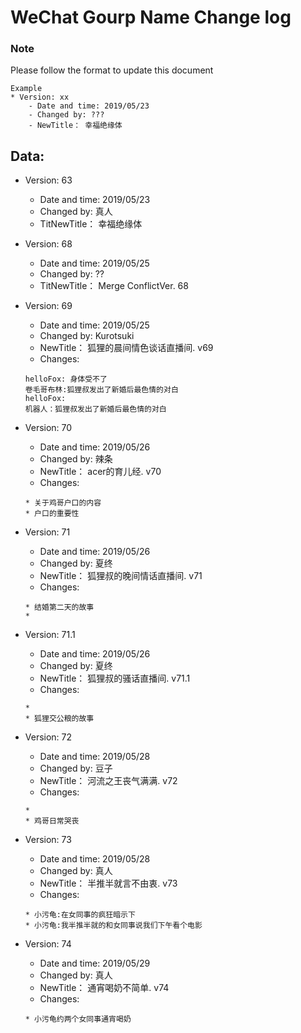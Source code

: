 # WeChat Gourp Name Change log



### Note
Please follow the format to update this document

```
Example
* Version: xx
    - Date and time: 2019/05/23
    - Changed by: ???
    - NewTitle： 幸福绝缘体
```

## Data:

* Version: 63
    - Date and time: 2019/05/23
    - Changed by: 真人
    - TitNewTitle： 幸福绝缘体


* Version: 68
    - Date and time: 2019/05/25
    - Changed by: ??
    - TitNewTitle： Merge ConflictVer. 68

* Version: 69
    - Date and time: 2019/05/25
    - Changed by: Kurotsuki
    - NewTitle： 狐狸的晨间情色谈话直播间. v69
    - Changes: 
    ```
    helloFox: 身体受不了
    卷毛哥布林:狐狸叔发出了新婚后最色情的对白
    helloFox:
    机器人：狐狸叔发出了新婚后最色情的对白
    ```

* Version: 70
    - Date and time: 2019/05/26
    - Changed by: 辣条
    - NewTitle： acer的育儿经. v70
    - Changes:
    ```
    * 关于鸡哥户口的内容
    * 户口的重要性 
    ```
    


* Version: 71
    - Date and time: 2019/05/26
    - Changed by: 夏终
    - NewTitle： 狐狸叔的晚间情话直播间. v71
    - Changes:
    ```
    * 结婚第二天的故事
    * 
    ```
    
    
* Version: 71.1
    - Date and time: 2019/05/26
    - Changed by: 夏终
    - NewTitle： 狐狸叔的骚话直播间. v71.1
    - Changes:
    ```
    * 
    * 狐狸交公粮的故事
    ```
    

* Version: 72
    - Date and time: 2019/05/28
    - Changed by: 豆子
    - NewTitle： 河流之王丧气满满. v72
    - Changes:
    ```
    * 
    * 鸡哥日常哭丧
    ```
    
       

* Version: 73
    - Date and time: 2019/05/28
    - Changed by: 真人
    - NewTitle： 半推半就言不由衷. v73
    - Changes:
    ```
    * 小污龟:在女同事的疯狂暗示下
    * 小污龟:我半推半就的和女同事说我们下午看个电影
    ``` 
    
    
* Version: 74
    - Date and time: 2019/05/29
    - Changed by: 真人
    - NewTitle： 通宵喝奶不简单. v74
    - Changes:
    ```
    * 小污龟约两个女同事通宵喝奶
    ``` 
    
    

